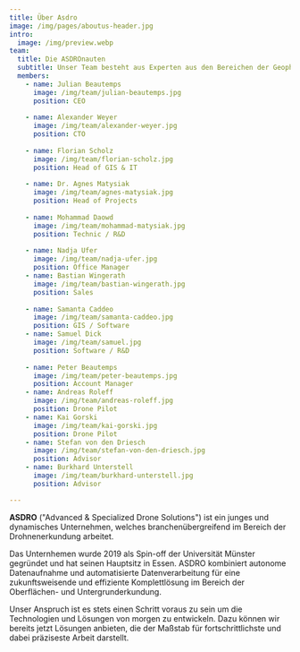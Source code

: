 ```yaml
---
title: Über Asdro
image: /img/pages/aboutus-header.jpg
intro:
  image: /img/preview.webp
team:
  title: Die ASDROnauten
  subtitle: Unser Team besteht aus Experten aus den Bereichen der Geophysik, der Drohnen-Technologie und der Software-Entwicklung
  members:
    - name: Julian Beautemps
      image: /img/team/julian-beautemps.jpg
      position: CEO
      
    - name: Alexander Weyer
      image: /img/team/alexander-weyer.jpg
      position: CTO
      
    - name: Florian Scholz
      image: /img/team/florian-scholz.jpg
      position: Head of GIS & IT
      
    - name: Dr. Agnes Matysiak
      image: /img/team/agnes-matysiak.jpg
      position: Head of Projects
      
    - name: Mohammad Daowd
      image: /img/team/mohammad-matysiak.jpg
      position: Technic / R&D
      
    - name: Nadja Ufer
      image: /img/team/nadja-ufer.jpg
      position: Office Manager
    - name: Bastian Wingerath
      image: /img/team/bastian-wingerath.jpg
      position: Sales
      
    - name: Samanta Caddeo
      image: /img/team/samanta-caddeo.jpg
      position: GIS / Software
    - name: Samuel Dick
      image: /img/team/samuel.jpg
      position: Software / R&D
      
    - name: Peter Beautemps
      image: /img/team/peter-beautemps.jpg
      position: Account Manager
    - name: Andreas Roleff
      image: /img/team/andreas-roleff.jpg
      position: Drone Pilot
    - name: Kai Gorski
      image: /img/team/kai-gorski.jpg
      position: Drone Pilot
    - name: Stefan von den Driesch
      image: /img/team/stefan-von-den-driesch.jpg
      position: Advisor
    - name: Burkhard Unterstell
      image: /img/team/burkhard-unterstell.jpg
      position: Advisor

---
```

**ASDRO** ("Advanced & Specialized Drone Solutions") ist ein junges und dynamisches Unternehmen, welches branchenübergreifend im Bereich der Drohnenerkundung arbeitet.

Das Unternhemen wurde 2019 als Spin-off der Universität Münster gegründet und hat seinen Hauptsitz in Essen. ASDRO kombiniert autonome Datenaufnahme und automatisierte Datenverarbeitung für eine zukunftsweisende und effiziente Komplettlösung im Bereich der Oberflächen- und Untergrunderkundung.

Unser Anspruch ist es stets einen Schritt voraus zu sein um die Technologien und Lösungen von morgen zu entwickeln. Dazu können wir bereits jetzt Lösungen anbieten, die der Maßstab für fortschrittlichste und dabei präziseste Arbeit darstellt.
